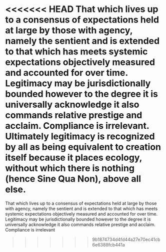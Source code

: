 <<<<<<< HEAD
That which lives up to a consensus of expectations held at large by those with agency, namely the sentient and is extended to that which has meets systemic expectations objectively measured and accounted for over time. Legitimacy may be jurisdictionally bounded however to the degree it is universally acknowledge it also commands relative prestige and acclaim. Compliance is irrelevant. Ultimately legitimacy is recognized by all as being equivalent to creation itself because it places ecology, without which there is nothing (hence Sine Qua Non), above all else.
=======
That which lives up to a consensus of expectations held at large by those with agency, namely the sentient and is extended to that which has meets systemic expectations objectively measured and accounted for over time. Legitimacy may be jurisdictionally bounded however to the degree it is universally acknowledge it also commands relative prestige and acclaim. Compliance is irrelevant 
>>>>>>> 9b1874734d4fd44a27e70ec41cb6e6388fcb441a
